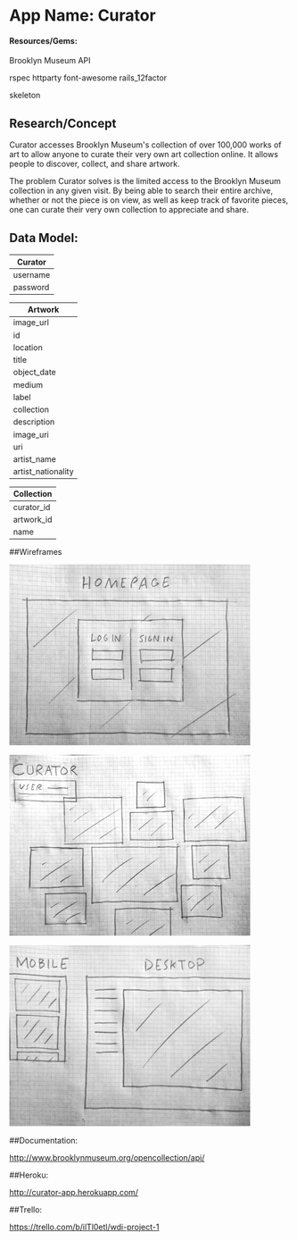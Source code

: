 # App Name: Curator

#### Resources/Gems:

Brooklyn Museum API

rspec
httparty
font-awesome
rails_12factor

skeleton

## Research/Concept

Curator accesses Brooklyn Museum's collection of over 100,000 works of art to allow anyone to curate their very own art collection online. It allows people to discover, collect, and share artwork.

The problem Curator solves is the limited access to the Brooklyn Museum collection in any given visit. By being able to search their entire archive, whether or not the piece is on view, as well as keep track of favorite pieces, one can curate their very own collection to appreciate and share.

## Data Model:

| Curator         |
| ----------------|
| username        |
| password        |

| Artwork             |
| --------------------|
| image_url           |
| id                  |
| location            |
| title               |
| object_date         |
| medium              |
| label               |
| collection          |
| description         |
| image_uri           |
| uri                 |
| artist_name         |
| artist_nationality  |

| Collection      |
| ----------------|
| curator_id      |
| artwork_id      |
| name            |

##Wireframes

![Alt text](/wireframes/p1wf1.JPG)

![Alt text](/wireframes/p1wf2.JPG)

![Alt text](/wireframes/p1wf3.JPG)

##Documentation:

http://www.brooklynmuseum.org/opencollection/api/

##Heroku:

http://curator-app.herokuapp.com/

##Trello:

https://trello.com/b/ilTl0etl/wdi-project-1
